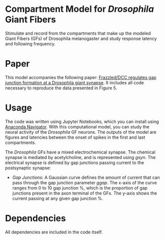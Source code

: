 # Compartment Model for _Drosophila_ Giant Fibers

Stimulate and record from the compartments that make up the modeled Giant Fibers (GFs) of Drosophila melanogaster and study response latency and following frequency.

# Paper
This model accompanies the following paper: 
[Frazzled/DCC regulates gap junction formation at a Drosophila giant synapse]((https://www.biorxiv.org/content/10.1101/2025.04.08.647628v2)).
It includes all code necessary to reproduce the data presented in Figure 5.

# Usage
The code was written using Jupyter Notebooks, which you can install using [Anaconda Navigator](https://www.anaconda.com/).
With this computational model,
you can study the neural activity of the _Drosophila_ GF neurons. 
The outputs of the model are figures and latencies between the onset of spikes in the first and last compartments. 

The _Drosophila_ GFs have a mixed electrochemical synapse. The chemical synapse is mediated by acetylcholine, and is represented using _gsyn_. 
The electrical synapse is defined by gap junctions passing current to the postsynaptic synapse:
- *Gap Junctions*:
A Gaussian curve defines the amount of current that can pass through the gap junction parameter _ggap_.
The x-axis of the curve ranges from 0 to 10 gap junction %, which is the proportion of gap junctions present in the axon terminal of the GFs.
The y-axis shows the current passing at any given gap junction %.

# Dependencies
All dependencies are included in the code itself.
